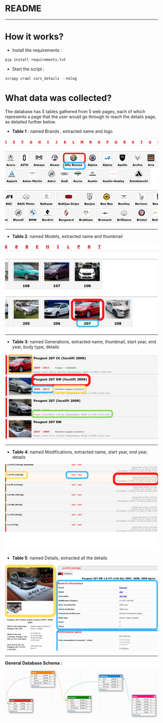 # README

---

# How it works?

 

- Install the requirements :

```python
pip install requirements.txt
```

- Start the script :

```python
scrapy crawl cars_details --nolog
```

# What data was collected?

The database has 5 tables gathered from 5 web pages, each of which represents a page that the user would go through to reach the details page, as detailed further below.

- **Table 1** : named Brands , extracted name and logo

![allbrands.png](imgs/allbrands.png)

---

- **Table 2**: named Models, extracted name and thumbnail

![models.png](imgs/models.png)

---

- **Table 3**: named Generations, extracted name, thumbnail, start year, end year, body type, details

![generations(1).png](imgs/generations(1).png)

---

- **Table 4**: named Modifications, extracted name, start year, end year, details

![modifications.png](imgs/modifications.png)

- **Table 5**: named Details, extracted all the details

![details.png](imgs/details.png)

---

**General Database Schema :**

![db_schema.png](imgs/db_schema.png)